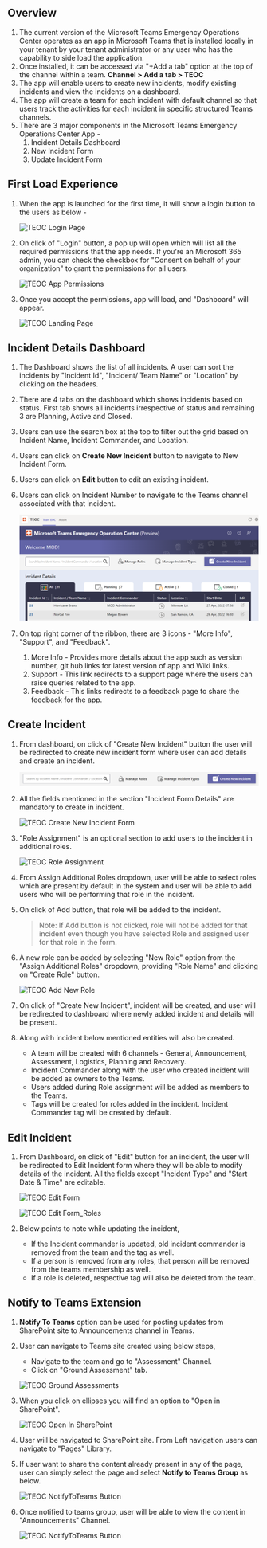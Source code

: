 ## Overview

1. The current version of the Microsoft Teams Emergency Operations Center operates as an app in Microsoft Teams that is installed locally in your tenant by your tenant administrator or any user who has the capability to side load the application.
2. Once installed, it can be accessed via "+Add a tab" option at the top of the channel within a team. **Channel > Add a tab > TEOC**
3. The app will enable users to create new incidents, modify existing incidents and view the incidents on a dashboard.
4. The app will create a team for each incident with default channel so that users track the activities for each incident in specific structured Teams channels.
5. There are 3 major components in the Microsoft Teams Emergency Operations Center App -
    1. Incident Details Dashboard
    2. New Incident Form
    3. Update Incident Form

## First Load Experience

1. When the app is launched for the first time, it will show a login button to the users as below -

    ![TEOC Login Page](./Images/LoginPage.png)

2. On click of "Login" button, a pop up will open which will list all the required permissions that the app needs. If you're an Microsoft 365 admin, you can check the checkbox for "Consent on behalf of your organization" to grant the permissions for all users.

    ![TEOC App Permissions](./Images/AppPermissisons.png)

3. Once you accept the permissions, app will load, and "Dashboard" will appear.

    ![TEOC Landing Page](./Images/LandingPageNoIncident.png)

## Incident Details Dashboard

1. The Dashboard shows the list of all incidents. A user can sort the incidents by "Incident Id", "Incident/ Team Name" or "Location" by clicking on the headers.
2. There are 4 tabs on the dashboard which shows incidents based on status. First tab shows all incidents irrespective of status and remaining 3 are Planning, Active and Closed.
3. Users can use the search box at the top to filter out the grid based on Incident Name, Incident Commander, and Location.
4. Users can click on **Create New Incident** button to navigate to New Incident Form.
5. Users can click on **Edit** button to edit an existing incident.
6. Users can click on Incident Number to navigate to the Teams channel associated with that incident.

    ![TEOC Dashboard](./Images/Dashboard.png)

7. On top right corner of the ribbon, there are 3 icons - "More Info", "Support", and "Feedback".
   1. More Info - Provides more details about the app such as version number, git hub links for latest version of app and Wiki links.
   2. Support - This link redirects to a support page where the users can raise queries related to the app.
   3. Feedback - This links redirects to a feedback page to share the feedback for the app.

## Create Incident

1. From dashboard, on click of "Create New Incident" button the user will be redirected to create new incident form where user can add details and create an incident.

    ![TEOC Create New Incident Button](./Images/CreateIncidentButton.png)

2. All the fields mentioned in the section "Incident Form Details" are mandatory to create in incident.

    ![TEOC Create New Incident Form](./Images/CreateIncidentForm1.png)

3. "Role Assignment" is an optional section to add users to the incident in additional roles.

    ![TEOC Role Assignment](./Images/RoleAssignment.png)

4. From Assign Additional Roles dropdown, user will be able to select roles which are present by default in the system and user will be able to add users who will be performing that role in the incident. 

5. On click of Add button, that role will be added to the incident.

    > Note: If Add button is not clicked, role will not be added for that incident even though you have selected Role and assigned user for that role in the form.

6. A new role can be added by selecting "New Role" option from the "Assign Additional Roles" dropdown, providing "Role Name" and clicking on "Create Role" button.

    ![TEOC Add New Role](./Images/CreateNewRole.PNG)

7. On click of "Create New Incident", incident will be created, and user will be redirected to dashboard where newly added incident and details will be present. 

8. Along with incident below mentioned entities will also be created. 

    * A team will be created with 6 channels - General, Announcement, Assessment, Logistics, Planning and Recovery.
    * Incident Commander along with the user who created incident will be added as owners to the Teams.
    * Users added during Role assignment will be added as members to the Teams.
    * Tags will be created for roles added in the incident. Incident Commander tag will be created by default.

## Edit Incident

1. From Dashboard, on click of "Edit" button for an incident, the user will be redirected to Edit Incident form where they will be able to modify details of the incident. All the fields except "Incident Type" and "Start Date & Time" are editable.

    ![TEOC Edit Form](Images/EditForm1.png)

    ![TEOC Edit Form_Roles](Images/EditForm2.png)

2. Below points to note while updating the incident,
    * If the Incident commander is updated, old incident commander is removed from the team and the tag as well.
    * If a person is removed from any roles, that person will be removed from the teams membership as well.
    * If a role is deleted, respective tag will also be deleted from the team.

## Notify to Teams Extension

1. **Notify To Teams** option can be used for posting updates from SharePoint site to Announcements channel in Teams.
2. User can navigate to Teams site created using below steps,
    * Navigate to the team and go to "Assessment" Channel.
    * Click on "Ground Assessment" tab.    
    
    ![TEOC Ground Assessments](Images/AssestmentTab.png)

3. When you click on ellipses you will find an option to "Open in SharePoint".

    ![TEOC Open In SharePoint](Images/OpenInSharePoint.png)

4. User will be navigated to SharePoint site. From Left navigation users can navigate to "Pages" Library.

5. If user want to share the content already present in any of the page, user can simply select the page and select **Notify to Teams Group** as below.

    ![TEOC NotifyToTeams Button](Images/NotifyToTeams.png)

6. Once notified to teams group, user will be able to view the content in "Announcements" Channel.

    ![TEOC NotifyToTeams Button](Images/Announcement.png)